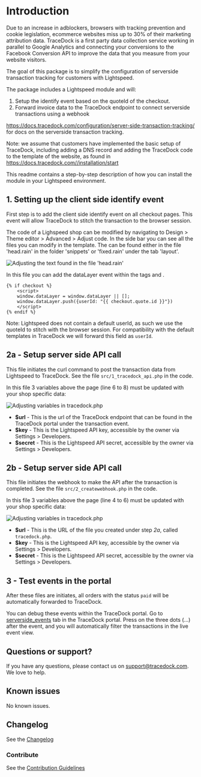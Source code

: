 # Introduction


Due to an increase in adblockers, browsers with tracking prevention and cookie legislation, ecommerce websites miss 
up to 30% of their marketing attribution data. TraceDock is a first party data collection service working in parallel to 
Google Analytics and connecting your conversions to the Facebook Conversion API to improve the data that you 
measure from your website visitors.

The goal of this package is to simplify the configuration of serverside transaction tracking for customers with Lightspeed.

The package includes a Lightspeed module and will:
1. Setup the identify event based on the quoteId of the checkout.
2. Forward invoice data to the TraceDock endpoint to connect serverside transactions using a webhook

https://docs.tracedock.com/configuration/server-side-transaction-tracking/ for docs on the serverside transaction tracking.

Note: we assume that customers have implemented the basic setup of TraceDock, including adding a DNS record and adding the 
TraceDock code to the template of the website, as found in https://docs.tracedock.com//installation/start

This readme contains a step-by-step description of how you can install the module in your Lightspeed environment.

## 1. Setting up the client side identify event

First step is to add the client side identify event on all checkout pages. This event will allow TraceDock to stitch
the transaction to the browser session.

The code of a Lighspeed shop can be modified by navigating to Design > Theme editor > Advanced > Adjust code.
In the side bar you can see all the files you can modify in the template. 
The <head> can be found either in the file 'head.rain' in the folder 'snippets' or 'fixed.rain' under the tab 'layout'.

![Adjusting the <head> text found in the file 'head.rain'](https://github.com/cmdotcom/tracedock-lightspeed/blob/master/static/step1.png?raw=true)

In this file you can add the dataLayer event within the tags <head> and </head>. 

```
{% if checkout %}
    <script>
    window.dataLayer = window.dataLayer || [];
    window.dataLayer.push({userId: "{{ checkout.quote.id }}"})
    </script>
{% endif %}
```

Note: Lightspeed does not contain a default userId,  as such we use the quoteId to stitch with the browser session. 
For compatibility with the default templates in TraceDock we will forward this field as `userId`.


## 2a - Setup server side API call

This file initiates the curl command to post the transaction data from Lightspeed to TraceDock. See the file `src/1_tracedock_api.php` in the code.

In this file 3 variables above the page (line 6 to 8) must be updated with your shop specific data:

![Adjusting variables in `tracedock.php`](https://github.com/cmdotcom/tracedock-lightspeed/blob/master/static/step2a_tracedock.png?raw=true)

* __$url__ - This is the url of the TraceDock endpoint that can be found in the TraceDock portal under the transaction event.
* __$key__ - This is the Lightspeed API key, accessible by the owner via Settings > Developers.
* __$secret__ - This is the Lightspeed API secret, accessible by the owner via Settings > Developers.



## 2b - Setup server side API call

This file initiates the webhook to make the API after the transaction is completed. See the file `src/2_createwebhook.php` in the code.

In this file 3 variables above the page (line 4 to 6) must be updated with your shop specific data:

![Adjusting variables in `tracedock.php`](https://github.com/cmdotcom/tracedock-lightspeed/blob/master/static/step2b_createwebhook.png?raw=true)

* __$url__ - This is the URL of the file you created under step _2a_, called `tracedock.php`.
* __$key__ - This is the Lightspeed API key, accessible by the owner via Settings > Developers.
* __$secret__ - This is the Lightspeed API secret, accessible by the owner via Settings > Developers.


## 3 - Test events in the portal

After these files are initiates, all orders with the status `paid` will be automatically forwarded to TraceDock.

You can debug these events within the TraceDock portal.
Go to [serverside_events](https://portal.tracedock.com/serverside_events) tab in the TraceDock portal.
Press on the three dots (...) after the event, and you will automatically filter the transactions in the live event view.

## Questions or support?

If you have any questions, please contact us on [support@tracedock.com](mailto:support@tracedock.com). We love to help.

## Known issues
No known issues.

## Changelog
See the [Changelog](CHANGELOG.md)

### Contribute

See the [Contribution Guidelines](CONTRIBUTE.md)